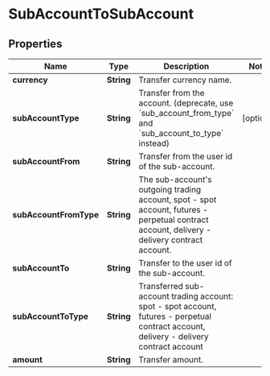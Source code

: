 
# SubAccountToSubAccount

## Properties

Name | Type | Description | Notes
------------ | ------------- | ------------- | -------------
**currency** | **String** | Transfer currency name. | 
**subAccountType** | **String** | Transfer from the account. (deprecate, use &#x60;sub_account_from_type&#x60; and &#x60;sub_account_to_type&#x60; instead) |  [optional]
**subAccountFrom** | **String** | Transfer from the user id of the sub-account. | 
**subAccountFromType** | **String** | The sub-account&#39;s outgoing trading account, spot - spot account, futures - perpetual contract account, delivery - delivery contract account. | 
**subAccountTo** | **String** | Transfer to the user id of the sub-account. | 
**subAccountToType** | **String** | Transferred sub-account trading account: spot - spot account, futures - perpetual contract account, delivery - delivery contract account | 
**amount** | **String** | Transfer amount. | 

